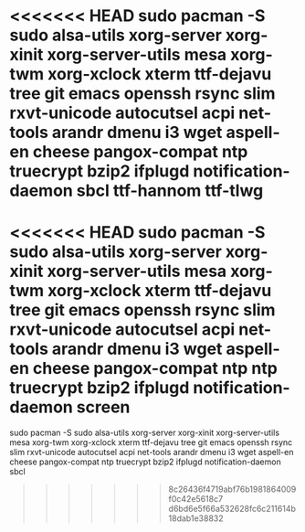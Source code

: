 <<<<<<< HEAD
sudo pacman -S sudo alsa-utils xorg-server xorg-xinit xorg-server-utils mesa xorg-twm xorg-xclock xterm ttf-dejavu tree git emacs openssh rsync slim rxvt-unicode autocutsel acpi net-tools arandr dmenu i3 wget aspell-en cheese pangox-compat ntp truecrypt bzip2 ifplugd notification-daemon sbcl ttf-hannom ttf-tlwg
=======
<<<<<<< HEAD
sudo pacman -S sudo alsa-utils xorg-server xorg-xinit xorg-server-utils mesa xorg-twm xorg-xclock xterm ttf-dejavu tree git emacs openssh rsync slim rxvt-unicode autocutsel acpi net-tools arandr dmenu i3 wget aspell-en cheese pangox-compat ntp ntp truecrypt bzip2 ifplugd notification-daemon screen
=======
sudo pacman -S sudo alsa-utils xorg-server xorg-xinit xorg-server-utils mesa xorg-twm xorg-xclock xterm ttf-dejavu tree git emacs openssh rsync slim rxvt-unicode autocutsel acpi net-tools arandr dmenu i3 wget aspell-en cheese pangox-compat ntp truecrypt bzip2 ifplugd notification-daemon sbcl
>>>>>>> 8c26436f4719abf76b1981864009f0c42e5618c7
>>>>>>> d6bd6e5f66a532628fc6c211614b18dab1e38832



